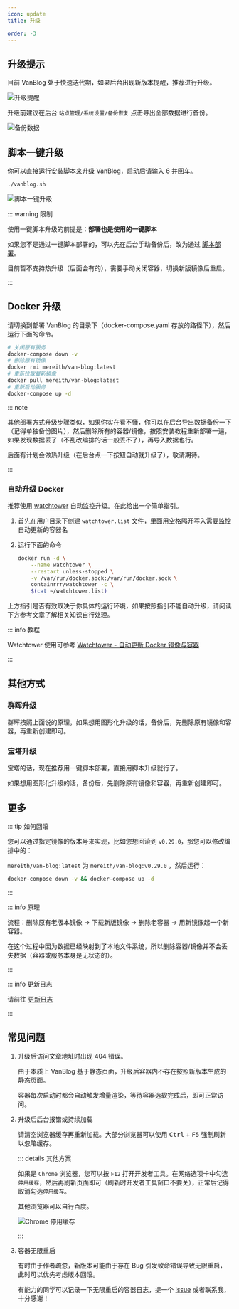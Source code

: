 ```yaml
---
icon: update
title: 升级

order: -3
---
```


## 升级提示

目前 VanBlog 处于快速迭代期，如果后台出现新版本提醒，推荐进行升级。

![升级提醒](https://pic.mereith.com/img/e314ee92dd1ad9b5b6c0b814b014c247.clipboard-2022-08-22.png)

升级前建议在后台 `站点管理/系统设置/备份恢复` 点击导出全部数据进行备份。

![备份数据](https://pic.mereith.com/img/4eba8540c5a7a5ae41885289abf98514.clipboard-2022-08-15.png)

## 脚本一键升级

你可以直接运行安装脚本来升级 VanBlog，启动后请输入 6 并回车。

```bash
./vanblog.sh
```

![脚本一键升级](https://pic.mereith.com/img/fbbf5dde011f9dec13cdb25ad741765f.clipboard-2022-09-20.png)

::: warning 限制

使用一键脚本升级的前提是：**部署也是使用的一键脚本**

如果您不是通过一键脚本部署的，可以先在后台手动备份后，改为通过 [脚本部署](./docker.md#一键脚本部署)。

目前暂不支持热升级（后面会有的），需要手动关闭容器，切换新版镜像后重启。

:::

## Docker 升级

请切换到部署 VanBlog 的目录下（docker-compose.yaml 存放的路径下），然后运行下面的命令。

```bash
# 关闭原有服务
docker-compose down -v
# 删除原有镜像
docker rmi mereith/van-blog:latest
# 重新拉取最新镜像
docker pull mereith/van-blog:latest
# 重新启动服务
docker-compose up -d
```

::: note

其他部署方式升级步骤类似，如果你实在看不懂，你可以在后台导出数据备份一下（记得单独备份图片），然后删除所有的容器/镜像，按照安装教程重新部署一遍，如果发现数据丢了（不乱改编排的话一般丢不了），再导入数据也行。

后面有计划会做热升级（在后台点一下按钮自动就升级了），敬请期待。

:::

### 自动升级 Docker

推荐使用 [watchtower](https://github.com/containrrr/watchtower) 自动监控升级。在此给出一个简单指引。

1. 首先在用户目录下创建 `watchtower.list` 文件，里面用空格隔开写入需要监控自动更新的容器名
1. 运行下面的命令

   ```bash
   docker run -d \
       --name watchtower \
       --restart unless-stopped \
       -v /var/run/docker.sock:/var/run/docker.sock \
       containrrr/watchtower -c \
       $(cat ~/watchtower.list)
   ```

上方指引是否有效取决于你具体的运行环境，如果按照指引不能自动升级，请阅读下方参考文章了解相关知识自行处理。

::: info 教程

Watchtower 使用可参考 [Watchtower - 自动更新 Docker 镜像与容器](https://www.jianshu.com/p/eefbc08d9dc8)

:::

## 其他方式

### 群晖升级

群晖按照上面说的原理，如果想用图形化升级的话，备份后，先删除原有镜像和容器，再重新创建即可。

### 宝塔升级

宝塔的话，现在推荐用一键脚本部署，直接用脚本升级就行了。

如果想用图形化升级的话，备份后，先删除原有镜像和容器，再重新创建即可。

## 更多

::: tip 如何回滚

您可以通过指定镜像的版本号来实现，比如您想回滚到 `v0.29.0`，那您可以修改编排中的：

`mereith/van-blog:latest` 为 `mereith/van-blog:v0.29.0` ，然后运行：

```bash
docker-compose down -v && docker-compose up -d
```

:::

::: info 原理

流程：删除原有老版本镜像 -> 下载新版镜像 -> 删除老容器 -> 用新镜像起一个新容器。

在这个过程中因为数据已经映射到了本地文件系统，所以删除容器/镜像并不会丢失数据（容器或服务本身是无状态的）。

:::

::: info 更新日志

请前往 [更新日志](../ref/changelog.md)

:::

## 常见问题

1. 升级后访问文章地址时出现 404 错误。

   由于本质上 VanBlog 基于静态页面，升级后容器内不存在按照新版本生成的静态页面。

   容器每次启动时都会自动触发增量渲染，等待容器选软完成后，即可正常访问。

1. 升级后后台报错或持续加载

   请清空浏览器缓存再重新加载。大部分浏览器可以使用 <kbd>Ctrl</kbd> + <kbd>F5</kbd> 强制刷新以忽略缓存。

   ::: details 其他方案

   如果是 `Chrome` 浏览器，您可以按 `F12` 打开开发者工具。在网络选项卡中勾选`停用缓存`，然后再刷新页面即可（刷新时开发者工具窗口不要关），正常后记得取消勾选`停用缓存`。

   其他浏览器可以自行百度。

   ![Chrome 停用缓存](https://www.mereith.com/static/img/5efb32214a31c1003df5eeba217a5586.clipboard-2022-09-03.png)

   :::

1. 容器无限重启

   有时由于作者疏忽，新版本可能由于存在 Bug 引发致命错误导致无限重启，此时可以优先考虑版本回滚。

   有能力的同学可以记录一下无限重启的容器日志，提一个 [issue](https://github.com/Mereithhh/van-blog/issues/new/choose) 或者联系我，十分感谢！
